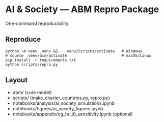 # AI & Society — ABM Repro Package

One-command reproducibility.

## Reproduce
```
python -m venv .venv && . .venv/Scripts/activate   # Windows
# source .venv/bin/activate                        # macOS/Linux
pip install -r requirements.txt
python scripts/repro.py
```

## Layout
- abm/ (core model)
- scripts/ (make_charter_countries.py, repro.py)
- notebooks/analysis/ai_society_simulations.ipynb
- notebooks/figures/ai_society_figures.ipynb
- notebooks/appendix/cg_hr_t0_sensitivity.ipynb (optional)
